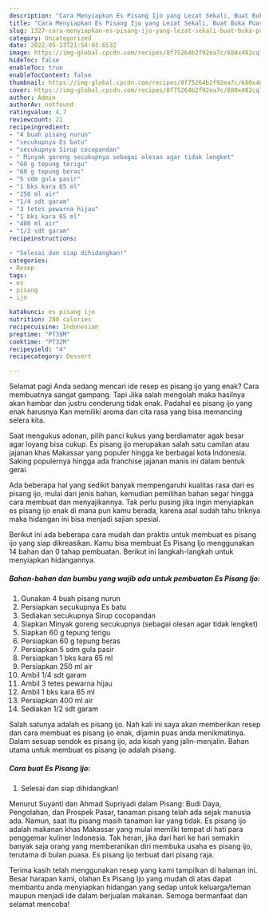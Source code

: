 ```yaml
---
description: "Cara Menyiapkan Es Pisang Ijo yang Lezat Sekali, Buat Buka Puasa Lezat Sekali"
title: "Cara Menyiapkan Es Pisang Ijo yang Lezat Sekali, Buat Buka Puasa Lezat Sekali"
slug: 1327-cara-menyiapkan-es-pisang-ijo-yang-lezat-sekali-buat-buka-puasa-lezat-sekali
category: Uncategorized
date: 2022-05-23T21:54:03.653Z
image: https://img-global.cpcdn.com/recipes/8f75264b2f92ea7c/680x482cq70/es-pisang-ijo-foto-resep-utama.jpg
hideToc: false
enableToc: true
enableTocContent: false
thumbnail: https://img-global.cpcdn.com/recipes/8f75264b2f92ea7c/680x482cq70/es-pisang-ijo-foto-resep-utama.jpg
cover: https://img-global.cpcdn.com/recipes/8f75264b2f92ea7c/680x482cq70/es-pisang-ijo-foto-resep-utama.jpg
author: Admin
authorAv: notfound
ratingvalue: 4.7
reviewcount: 21
recipeingredient:
- "4 buah pisang nurun"
- "secukupnya Es batu"
- "secukupnya Sirup cocopandan"
- " Minyak goreng secukupnya sebagai olesan agar tidak lengket"
- "60 g tepung terigu"
- "60 g tepung beras"
- "5 sdm gula pasir"
- "1 bks kara 65 ml"
- "250 ml air"
- "1/4 sdt garam"
- "3 tetes pewarna hijau"
- "1 bks kara 65 ml"
- "400 ml air"
- "1/2 sdt garam"
recipeinstructions:

- "Selesai dan siap dihidangkan!"
categories:
- Resep
tags:
- es
- pisang
- ijo

katakunci: es pisang ijo 
nutrition: 280 calories
recipecuisine: Indonesian
preptime: "PT39M"
cooktime: "PT32M"
recipeyield: "4"
recipecategory: Dessert

---
```



Selamat pagi Anda sedang mencari ide resep es pisang ijo yang enak? Cara membuatnya sangat gampang. Tapi Jika salah mengolah maka hasilnya akan hambar dan justru cenderung tidak enak. Padahal es pisang ijo yang enak harusnya Kan memiliki aroma dan cita rasa yang bisa memancing selera kita.


Saat mengukus adonan, pilih panci kukus yang berdiamater agak besar agar loyang bisa cukup. Es pisang ijo merupakan salah satu camilan atau jajanan khas Makassar yang populer hingga ke berbagai kota Indonesia. Saking populernya hingga ada franchise jajanan manis ini dalam bentuk gerai.

Ada beberapa hal yang sedikit banyak mempengaruhi kualitas rasa dari es pisang ijo, mulai dari jenis bahan, kemudian pemilihan bahan segar hingga cara membuat dan menyajikannya. Tak perlu pusing jika ingin menyiapkan es pisang ijo enak di mana pun kamu berada, karena asal sudah tahu triknya maka hidangan ini bisa menjadi sajian spesial.


Berikut ini ada beberapa cara mudah dan praktis untuk membuat es pisang ijo yang siap dikreasikan. Kamu bisa membuat Es Pisang Ijo menggunakan 14 bahan dan 0 tahap pembuatan. Berikut ini langkah-langkah untuk menyiapkan hidangannya.

<!--inarticleads1-->

##### Bahan-bahan dan bumbu yang wajib ada untuk pembuatan Es Pisang Ijo:

1. Gunakan 4 buah pisang nurun
1. Persiapkan secukupnya Es batu
1. Sediakan secukupnya Sirup cocopandan
1. Siapkan  Minyak goreng secukupnya (sebagai olesan agar tidak lengket)
1. Siapkan 60 g tepung terigu
1. Persiapkan 60 g tepung beras
1. Persiapkan 5 sdm gula pasir
1. Persiapkan 1 bks kara 65 ml
1. Persiapkan 250 ml air
1. Ambil 1/4 sdt garam
1. Ambil 3 tetes pewarna hijau
1. Ambil 1 bks kara 65 ml
1. Persiapkan 400 ml air
1. Sediakan 1/2 sdt garam


Salah satunya adalah es pisang ijo. Nah kali ini saya akan memberikan resep dan cara membuat es pisang ijo enak, dijamin puas anda menikmatinya. Dalam sesuap sendok es pisang ijo, ada kisah yang jalin-menjalin. Bahan utama untuk membuat es pisang ijo adalah pisang. 

<!--inarticleads2-->

##### Cara buat Es Pisang Ijo:


1. Selesai dan siap dihidangkan!

Menurut Suyanti dan Ahmad Supriyadi dalam Pisang: Budi Daya, Pengolahan, dan Prospek Pasar, tanaman pisang telah ada sejak manusia ada. Namun, saat itu pisang masih tanaman liar yang tidak. Es pisang ijo adalah makanan khas Makassar yang mulai memilki tempat di hati para penggemar kuliner Indonesia. Tak heran, jika dari hari ke hari semakin banyak saja orang yang memberanikan diri membuka usaha es pisang ijo, terutama di bulan puasa. Es pisang ijo terbuat dari pisang raja. 

Terima kasih telah menggunakan resep yang kami tampilkan di halaman ini. Besar harapan kami, olahan Es Pisang Ijo yang mudah di atas dapat membantu anda menyiapkan hidangan yang sedap untuk keluarga/teman maupun menjadi ide dalam berjualan makanan. Semoga bermanfaat dan selamat mencoba!
